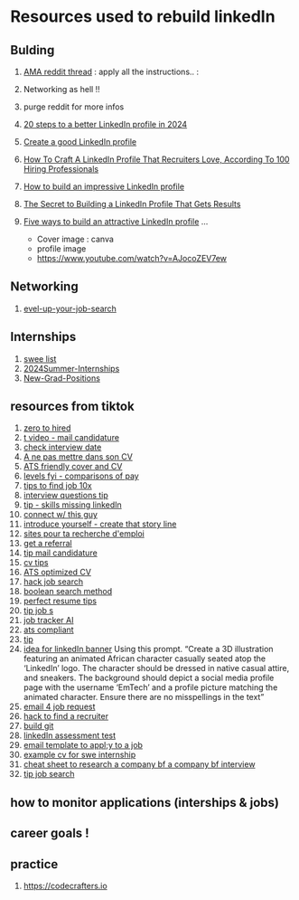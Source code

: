 # Resources used to rebuild linkedIn 

## Bulding 
1. [AMA reddit thread](https://www.reddit.com/r/freelanceWriters/comments/znrbt2/how_to_actually_write_a_linkedin_profile_worth/) : apply all the instructions.. :

2. Networking as hell !!
3. purge reddit for more infos
4. [20 steps to a better LinkedIn profile in 2024](https://www.linkedin.com/business/sales/blog/profile-best-practices/17-steps-to-a-better-linkedin-profile-in-2017)
5. [Create a good LinkedIn profile](https://www.linkedin.com/help/linkedin/answer/a554351/how-do-i-create-a-good-linkedin-profile-?lang=en)
6. [How To Craft A LinkedIn Profile That Recruiters Love, According To 100 Hiring Professionals](https://www.forbes.com/sites/josephliu/2023/05/22/the-ultimate-guide-to-crafting-a-linkedin-profile-that-recruiters-love-advice-from-100-hiring-professionals/)
7. [How to build an impressive LinkedIn profile](https://www.linkedin.com/pulse/how-build-impressive-linkedin-profile-resume-io/)
8. [The Secret to Building a LinkedIn Profile That Gets Results](https://www.themuse.com/advice/the-secret-to-building-a-linkedin-profile-that-gets-results)
9. [Five ways to build an attractive LinkedIn profile](https://www.michaelpage.co.uk/advice/career-advice/growing-your-career/linkedin-profile-stand-out)
...

    - Cover image : canva 
    - profile image
    - https://www.youtube.com/watch?v=AJocoZEV7ew

## Networking
1. [evel-up-your-job-search](https://www.linkedin.com/pulse/how-level-up-your-job-search-strategic-networking-andrew-seaman-9bfyf/)


## Internships
1. [swee list](https://github.com/SimplifyJobs/Summer2025-Internships)
2. [2024Summer-Internships](https://github.com/SimplifyJobs/Summer2025-Internships)
3. [New-Grad-Positions](https://github.com/SimplifyJobs/New-Grad-Positions)


## resources from tiktok
1. [zero to hired](https://zerotohired.bytesizedsecurity.show/zero-to-hired-638537128867550436/1)
2. [t video - mail candidature](https://www.tiktok.com/@thibaut_jobhack/video/7382952467530534177?is_from_webapp=1&sender_device=pc&web_id=7375484834208237061)
3. [check interview date](https://www.tiktok.com/@mrdoitall7/video/7349572382455024939?is_from_webapp=1&sender_device=pc&web_id=7375484834208237061)
4. [A ne pas mettre dans son CV](https://www.tiktok.com/@thibaut_jobhack/video/7380012074103033120?is_from_webapp=1&sender_device=pc&web_id=7375484834208237061) 
5. [ATS friendly cover and  CV](https://www.blacklist.work/)
6. [levels fyi - comparisons of pay](https://www.levels.fyi)
7. [tips to find job 10x](https://www.tiktok.com/@careercoachchloe/video/7374671263182245121?is_from_webapp=1&sender_device=pc&web_id=7375484834208237061)
8. [interview questions tip](https://www.tiktok.com/@cara_coaches/video/7345306682601327903?is_from_webapp=1&sender_device=pc&web_id=7375484834208237061)
9. [tip - skills missing linkedIn](https://www.tiktok.com/@greglangstaff/video/7373458789095312646?is_from_webapp=1&sender_device=pc&web_id=7375484834208237061)
10. [connect w/ this guy](https://www.tiktok.com/@kellykash16/video/7348414205072002310?is_from_webapp=1&sender_device=pc&web_id=7375484834208237061)
11. [introduce yourself - create that story line](https://www.tiktok.com/@speakingwithyasir/video/7353008427909565702?is_from_webapp=1&sender_device=pc&web_id=7375484834208237061)
12. [sites pour ta recherche d'emploi](https://www.tiktok.com/@lajobsetteuse/video/7374169009715039521?is_from_webapp=1&sender_device=pc&web_id=7375484834208237061)
13. [get a referral](https://www.tiktok.com/@jonathanwordsofwisdom/video/7374530332902575406?is_from_webapp=1&sender_device=pc&web_id=7375484834208237061)
14. [tip mail candidature](https://www.tiktok.com/@thibaut_jobhack/video/7370366018805337376?is_from_webapp=1&sender_device=pc&web_id=7375484834208237061)
15. [cv tips](https://www.tiktok.com/@greglangstaff/video/7357871239081250054?is_from_webapp=1&sender_device=pc&web_id=7375484834208237061)
16. [ATS optimized CV](https://www.tiktok.com/@greglangstaff/video/7368625148460715269?is_from_webapp=1&sender_device=pc&web_id=7375484834208237061)
17. [hack job search](https://www.tiktok.com/@adrientech/video/7353438500374514986?is_from_webapp=1&sender_device=pc&web_id=7375484834208237061)
18. [boolean search method](https://www.tiktok.com/@adrientech/video/7337922205826829611?is_from_webapp=1&sender_device=pc&web_id=7375484834208237061)
19. [perfect resume tips](https://www.tiktok.com/@jonathanwordsofwisdom/video/7340030406164614431?is_from_webapp=1&sender_device=pc&web_id=7375484834208237061)
20. [tip job s](https://www.tiktok.com/@crushingdigital/video/7356937033580842273?is_from_webapp=1&sender_device=pc&web_id=7375484834208237061)
21. [job tracker AI](https://app.wonsulting.ai/login)
22. [ats compliant](https://www.tiktok.com/@greglangstaff/video/7346249873324330246?is_from_webapp=1&sender_device=pc&web_id=7375484834208237061)
23. [tip](https://www.tiktok.com/@mypersonalmentor/video/7362700880849669381?is_from_webapp=1&sender_device=pc&web_id=7375484834208237061)
24. [idea for linkedIn banner](https://www.tiktok.com/@emdottech/video/7355004156450573600?is_from_webapp=1&sender_device=pc&web_id=7375484834208237061) Using this prompt. “Create a 3D illustration featuring an animated African character casually seated atop the ‘LinkedIn’ logo. The character should be dressed in native casual attire, and sneakers. The background should depict a social media profile page with the username ‘EmTech’ and a profile picture matching the animated character. Ensure there are no misspellings in the text”
25. [email 4 job request](https://www.tiktok.com/@thegaryguo/video/7346720852622232838?is_from_webapp=1&sender_device=pc&web_id=7375484834208237061)
26. [hack to find a recruiter](https://www.tiktok.com/@lajobsetteuse/video/7335537480235486497?is_from_webapp=1&sender_device=pc&web_id=7375484834208237061)
27. [build git ](https://www.tiktok.com/@swerikcodes/video/7330275058906139910?is_from_webapp=1&sender_device=pc&web_id=7375484834208237061)
28. [linkedIn assessment test](https://www.tiktok.com/@selfmadecoders/video/7326910302954540330?is_from_webapp=1&sender_device=pc&web_id=7375484834208237061)
29. [email template to appl;y to a job](https://www.tiktok.com/@realisticrecruiting/video/7315892934157552926?is_from_webapp=1&sender_device=pc&web_id=7375484834208237061)
30. [example cv for swe internship](https://www.tiktok.com/@olivekanengoni/photo/7315762126528793888?is_from_webapp=1&sender_device=pc&web_id=7375484834208237061)
31. [cheat sheet to research a company bf a company bf interview](https://www.tiktok.com/@hannagetshired/video/7303638854345526558?is_from_webapp=1&sender_device=pc&web_id=7375484834208237061)
32. [tip job search](https://www.tiktok.com/@thibaut_jobhack/video/7312767594019212576?is_from_webapp=1&sender_device=pc&web_id=7375484834208237061)



## how to monitor applications (interships & jobs)


## career goals !


## practice
1. https://codecrafters.io
